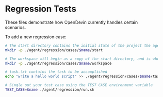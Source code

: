# Regression Tests

These files demonstrate how OpenDevin currently handles certain scenarios.

To add a new regression case:
```bash
# The start directory contains the initial state of the project the agent will work on
mkdir -p ./agent/regression/cases/$name/start

# The workspace will begin as a copy of the start directory, and is where the agent will do its work
mkdir -p ./agent/regression/cases/$name/workspace

# task.txt contains the task to be accomplished
echo "write a hello world script" >> ./agent/regression/cases/$name/task.txt

# Single out your test case using the TEST_CASE environment variable
TEST_CASE=$name ./agent/regression/run.sh
```
